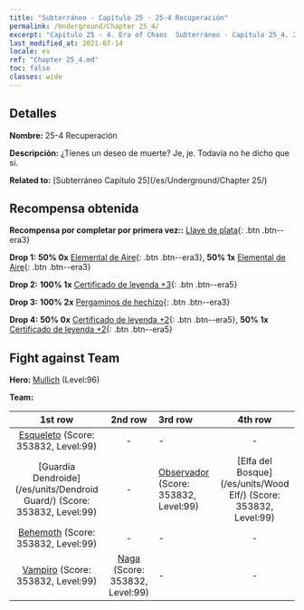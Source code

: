 ```yaml
---
title: "Subterráneo - Capítulo 25 - 25-4 Recuperación"
permalink: /Underground/Chapter 25_4/
excerpt: "Capítulo 25 - 4. Era of Chaos  Subterráneo - Capítulo 25_4. 25-4 Recuperación"
last_modified_at: 2021-07-14
locale: es
ref: "Chapter 25_4.md"
toc: false
classes: wide
---
```


## Detalles

 **Nombre:** 25-4 Recuperación

 **Descripción:** ¿Tienes un deseo de muerte? Je, je. Todavía no he dicho que sí.

 **Related to:** [Subterráneo Capítulo 25](/es/Underground/Chapter 25/)

## Recompensa obtenida

 **Recompensa por completar por primera vez::** [Llave de plata](/ItemsES/con_693/){: .btn .btn--era3}

 **Drop 1:** **50% 0x** [Elemental de Aire](/ItemsES/her_448/){: .btn .btn--era3}, **50% 1x** [Elemental de Aire](/ItemsES/her_448/){: .btn .btn--era3}

 **Drop 2:** **100% 1x** [Certificado de leyenda +3](/ItemsES/mat_88/){: .btn .btn--era5}

 **Drop 3:** **100% 2x** [Pergaminos de hechizo](/ItemsES/con_694/){: .btn .btn--era3}

 **Drop 4:** **50% 0x** [Certificado de leyenda +2](/ItemsES/mat_81/){: .btn .btn--era5}, **50% 1x** [Certificado de leyenda +2](/ItemsES/mat_81/){: .btn .btn--era5}


## Fight against Team
 **Hero:** [Mullich](/es/heroes/Mullich/) (Level:96)

 **Team:**


  | 1st row | 2nd row | 3rd row | 4th row |
  |:----:|:----:|:----|:----:|
  | [Esqueleto](/es/units/Skeleton/) (Score: 353832, Level:99)  | - | - | - |
  | [Guardia Dendroide](/es/units/Dendroid Guard/) (Score: 353832, Level:99)  | - | [Observador](/es/units/Beholder/) (Score: 353832, Level:99)  | [Elfa del Bosque](/es/units/Wood Elf/) (Score: 353832, Level:99)  |
  | [Behemoth](/es/units/Behemoth/) (Score: 353832, Level:99)  | - | - | - |
  | [Vampiro](/es/units/Vampire/) (Score: 353832, Level:99)  | [Naga](/es/units/Naga/) (Score: 353832, Level:99)  | - | - |



